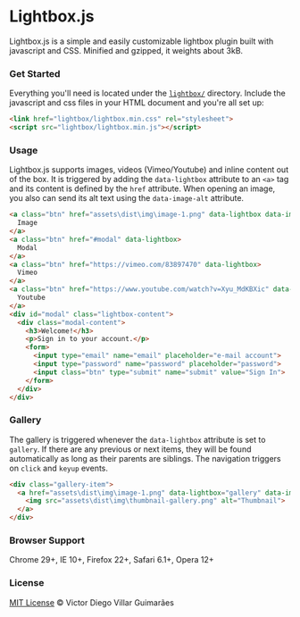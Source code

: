 # Lightbox.js #

Lightbox.js is a simple and easily customizable lightbox plugin built with javascript and CSS. Minified and gzipped, it weights about 3kB.

### Get Started ###

Everything you'll need is located under the [`lightbox/`](lightbox/) directory. Include the javascript and css files in your HTML document and you're all set up:

```html
<link href="lightbox/lightbox.min.css" rel="stylesheet">
<script src="lightbox/lightbox.min.js"></script>
```

### Usage ###

Lightbox.js supports images, videos (Vimeo/Youtube) and inline content out of the box. It is triggered by adding the `data-lightbox` attribute to an `<a>` tag and its content is defined by the `href` attribute. When opening an image, you also can send its alt text using the `data-image-alt` attribute.

```html
<a class="btn" href="assets\dist\img\image-1.png" data-lightbox data-image-alt="Image 1">
  Image
</a>
<a class="btn" href="#modal" data-lightbox>
  Modal
</a>
<a class="btn" href="https://vimeo.com/83897470" data-lightbox>
  Vimeo
</a>
<a class="btn" href="https://www.youtube.com/watch?v=Xyu_MdKBXic" data-lightbox>
  Youtube
</a>
<div id="modal" class="lightbox-content">
  <div class="modal-content">
    <h3>Welcome!</h3>
    <p>Sign in to your account.</p>
    <form>
      <input type="email" name="email" placeholder="e-mail account">
      <input type="password" name="password" placeholder="password">
      <input class="btn" type="submit" name="submit" value="Sign In">
    </form>
  </div>
</div>
```

### Gallery ###

The gallery is triggered whenever the `data-lightbox` attribute is set to `gallery`. If there are any previous or next items, they will be found automatically as long as their parents are siblings. The navigation triggers on `click` and `keyup` events.

```html
<div class="gallery-item">
  <a href="assets\dist\img\image-1.png" data-lightbox="gallery" data-image-alt="Image 1">
    <img src="assets\dist\img\thumbnail-gallery.png" alt="Thumbnail">
  </a>
</div>
```

### Browser Support ###

Chrome 29+, IE 10+, Firefox 22+, Safari 6.1+, Opera 12+

### License ###

[MIT License](https://victordiego.mit-license.org/) © Victor Diego Villar Guimarães
